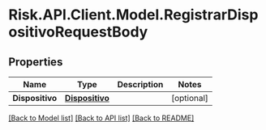 # Risk.API.Client.Model.RegistrarDispositivoRequestBody
## Properties

Name | Type | Description | Notes
------------ | ------------- | ------------- | -------------
**Dispositivo** | [**Dispositivo**](Dispositivo.md) |  | [optional] 

[[Back to Model list]](../README.md#documentation-for-models) [[Back to API list]](../README.md#documentation-for-api-endpoints) [[Back to README]](../README.md)

